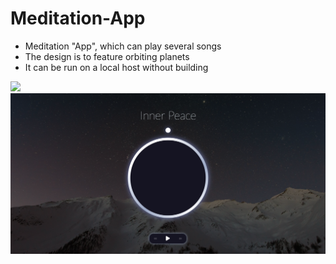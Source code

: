 # Meditation-App

* Meditation "App", which can play several songs
* The design is to feature orbiting planets
* It can be run on a local host without building

<img src="img/preview.png">
<img src="img/preview1.png">
